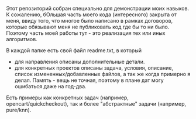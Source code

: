 Этот репозиторий собран специально для демонстрации моих навыков.
К сожалению, бОльшая часть моего кода (интересного) закрыта от меня, ввиду того, что многое было написано в рамках договоров, которые обязывают меня не публиковать код где бы то ни было.
Поэтому часть моей работы тут - это реализация тех или иных алгоритмов.

В каждой папке есть свой файл readme.txt, в который 
- для направления описаны дополнительные детали.
- для конкретных проектов описаны задача, условия, описание, список измененных/добавленных файлов, а так же когда примерно я делал. Память - вещь не точная, поэтому в плане дат могу ошибаться даже на год-два.

Есть примеры как конкретных задач (например, opencart/quickcheckout), так и более "абстрактные" задачи (например, pure/knn). 
 
